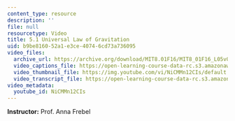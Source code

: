 ```yaml
---
content_type: resource
description: ''
file: null
resourcetype: Video
title: 5.1 Universal Law of Gravitation
uid: b9be8160-52a1-e3ce-4074-6cd73a736095
video_files:
  archive_url: https://archive.org/download/MIT8.01F16/MIT8_01F16_L05v01_360p.mp4
  video_captions_file: https://open-learning-course-data-rc.s3.amazonaws.com/8-01sc-classical-mechanics-fall-2016/3bdfc68e32ca5763ae0056474dc4d25c_NiCMMn12CIs.vtt
  video_thumbnail_file: https://img.youtube.com/vi/NiCMMn12CIs/default.jpg
  video_transcript_file: https://open-learning-course-data-rc.s3.amazonaws.com/8-01sc-classical-mechanics-fall-2016/e815edd9d9b6d8e83f66a589afdfc983_NiCMMn12CIs.pdf
video_metadata:
  youtube_id: NiCMMn12CIs
---
```


**Instructor:** Prof. Anna Frebel